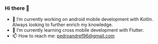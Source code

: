 ### Hi there 👋


- 🔭 I’m currently working on android mobile development with Kotlin. Always looking to further enrich my knowledge.
- 🌱 I’m currently learning cross mobile development with Flutter.
- 📫 How to reach me: <pedroandref96@gmail.com>

